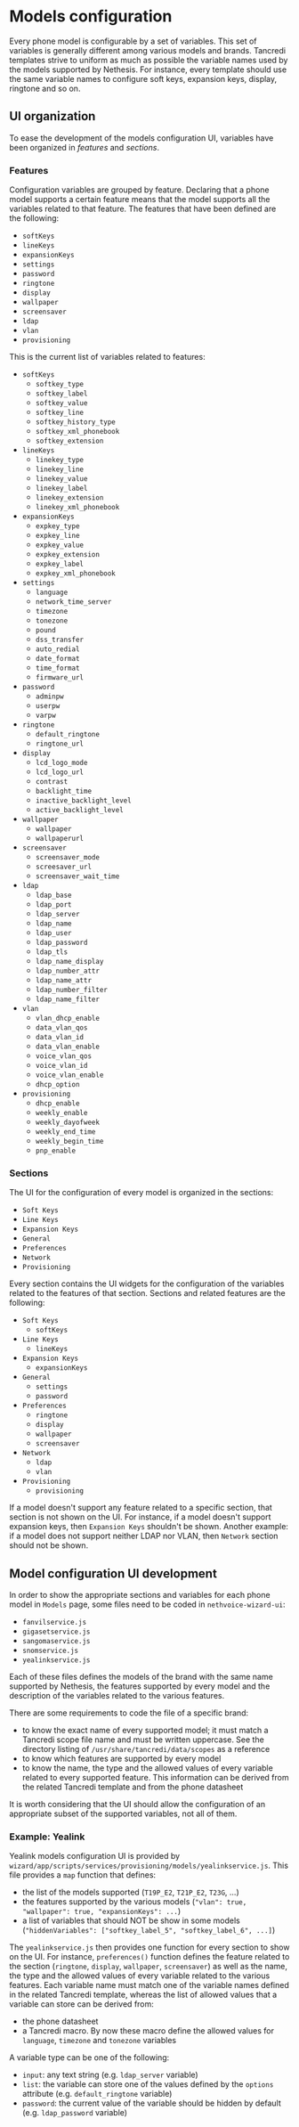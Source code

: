 # Models configuration

Every phone model is configurable by a set of variables.
This set of variables is generally different among various models and brands.
Tancredi templates strive to uniform as much as possible the variable names used by the models supported by Nethesis.
For instance, every template should use the same variable names to configure soft keys, expansion keys, display, ringtone and so on.

## UI organization

To ease the development of the models configuration UI, variables have been organized in *features* and *sections*.

### Features

Configuration variables are grouped by feature.
Declaring that a phone model supports a certain feature means that the model supports all the variables related to that feature.
The features that have been defined are the following:

- `softKeys`
- `lineKeys`
- `expansionKeys`
- `settings`
- `password`
- `ringtone`
- `display`
- `wallpaper`
- `screensaver`
- `ldap`
- `vlan`
- `provisioning`

This is the current list of variables related to features:

- `softKeys`
  - `softkey_type`
  - `softkey_label`
  - `softkey_value`
  - `softkey_line`
  - `softkey_history_type`
  - `softkey_xml_phonebook`
  - `softkey_extension`
- `lineKeys`
  - `linekey_type`
  - `linekey_line`
  - `linekey_value`
  - `linekey_label`
  - `linekey_extension`
  - `linekey_xml_phonebook`
- `expansionKeys`
  - `expkey_type`
  - `expkey_line`
  - `expkey_value`
  - `expkey_extension`
  - `expkey_label`
  - `expkey_xml_phonebook`
- `settings`
  - `language`
  - `network_time_server`
  - `timezone`
  - `tonezone`
  - `pound`
  - `dss_transfer`
  - `auto_redial`
  - `date_format`
  - `time_format`
  - `firmware_url`
- `password`
  - `adminpw`
  - `userpw`
  - `varpw`
- `ringtone`
  - `default_ringtone`
  - `ringtone_url`
- `display`
  - `lcd_logo_mode`
  - `lcd_logo_url`
  - `contrast`
  - `backlight_time`
  - `inactive_backlight_level`
  - `active_backlight_level`
- `wallpaper`
  - `wallpaper`
  - `wallpaperurl`
- `screensaver`
  - `screensaver_mode`
  - `screesaver_url`
  - `screensaver_wait_time`
- `ldap`
  - `ldap_base`
  - `ldap_port`
  - `ldap_server`
  - `ldap_name`
  - `ldap_user`
  - `ldap_password`
  - `ldap_tls`
  - `ldap_name_display`
  - `ldap_number_attr`
  - `ldap_name_attr`
  - `ldap_number_filter`
  - `ldap_name_filter`
- `vlan`
  - `vlan_dhcp_enable`
  - `data_vlan_qos`
  - `data_vlan_id`
  - `data_vlan_enable`
  - `voice_vlan_qos`
  - `voice_vlan_id`
  - `voice_vlan_enable`
  - `dhcp_option`
- `provisioning`
  - `dhcp_enable`
  - `weekly_enable`
  - `weekly_dayofweek`
  - `weekly_end_time`
  - `weekly_begin_time`
  - `pnp_enable`

### Sections
  
The UI for the configuration of every model is organized in the sections:

- `Soft Keys`
- `Line Keys`
- `Expansion Keys`
- `General`
- `Preferences`
- `Network`
- `Provisioning`

Every section contains the UI widgets for the configuration of the variables related to the features of that section.
Sections and related features are the following:

- `Soft Keys`
  - `softKeys`
- `Line Keys`
  - `lineKeys`
- `Expansion Keys`
  - `expansionKeys`
- `General`
  - `settings`
  - `password`
- `Preferences`
  - `ringtone`
  - `display`
  - `wallpaper`
  - `screensaver`
- `Network`
  - `ldap`
  - `vlan`
- `Provisioning`
  - `provisioning`

If a model doesn't support any feature related to a specific section, that section is not shown on the UI.
For instance, if a model doesn't support expansion keys, then `Expansion Keys` shouldn't be shown.
Another example: if a model does not support neither LDAP nor VLAN, then `Network` section should not be shown.

## Model configuration UI development

In order to show the appropriate sections and variables for each phone model in `Models` page, some files need to be coded in `nethvoice-wizard-ui`:

- `fanvilservice.js`
- `gigasetservice.js`
- `sangomaservice.js`
- `snomservice.js`
- `yealinkservice.js`

Each of these files defines the models of the brand with the same name supported by Nethesis, the features supported by every model and the description of the variables related to the various features.

There are some requirements to code the file of a specific brand:

- to know the exact name of every supported model; it must match a Tancredi scope file name and must be written uppercase. See the directory listing of `/usr/share/tancredi/data/scopes` as a reference
- to know which features are supported by every model
- to know the name, the type and the allowed values of every variable related to every supported feature. This information can be derived from the related Tancredi template and from the phone datasheet

It is worth considering that the UI should allow the configuration of an appropriate subset of the supported variables, not all of them.

### Example: Yealink

Yealink models configuration UI is provided by `wizard/app/scripts/services/provisioning/models/yealinkservice.js`.
This file provides a `map` function that defines:

- the list of the models supported (`T19P_E2`, `T21P_E2`, `T23G`, ...)
- the features supported by the various models (`"vlan": true, "wallpaper": true, "expansionKeys": ...`)
- a list of variables that should NOT be show in some models (`"hiddenVariables": ["softkey_label_5", "softkey_label_6", ...]`)

The `yealinkservice.js` then provides one function for every section to show on the UI.
For instance, `preferences()` function defines the feature related to the section (`ringtone`, `display`, `wallpaper`, `screensaver`) as well as the name, the type and the allowed values of every variable related to the various features.
Each variable name must match one of the variable names defined in the related Tancredi template, whereas the list of allowed values that a variable can store can be derived from:

- the phone datasheet
- a Tancredi macro. By now these macro define the allowed values for `language`, `timezone` and `tonezone` variables

A variable type can be one of the following:

- `input`: any text string (e.g. `ldap_server` variable)
- `list`: the variable can store one of the values defined by the `options` attribute (e.g. `default_ringtone` variable)
- `password`: the current value of the variable should be hidden by default (e.g. `ldap_password` variable)

